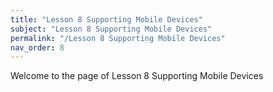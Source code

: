 ```yaml
---
title: "Lesson 8 Supporting Mobile Devices"
subject: "Lesson 8 Supporting Mobile Devices"
permalink: "/Lesson 8 Supporting Mobile Devices"
nav_order: 8
---
```


Welcome to the page of Lesson 8 Supporting Mobile Devices
